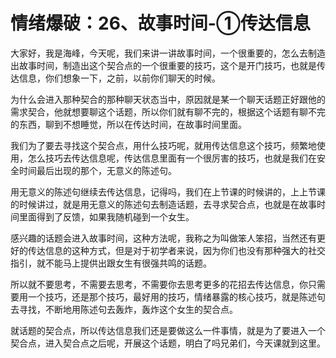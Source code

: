# 情绪爆破：26、故事时间-①传达信息

大家好，我是海峰，今天呢，我们来讲一讲故事时间，一个很重要的，怎么去制造出故事时间，制造出这个契合点的一个很重要的技巧，这个是开门技巧，也就是传达信息，你们想象一下，之前，以前你们聊天的时候。

为什么会进入那种契合的那种聊天状态当中，原因就是某一个聊天话题正好跟他的需求契合，他就想要聊这个话题，所以你们就有聊不完的，根据这个话题有聊不完的东西，聊到不想睡觉，所以在传达时间，在故事时间里面。

我们为了要去寻找这个契合点，用什么技巧呢，就用传达信息这个技巧，频繁地使用，怎么技巧去传达信息呢，传达信息里面有一个很厉害的技巧，也就是我们在安全时间最后出现的那个，无意义的陈述句。

用无意义的陈述句继续去传达信息，记得吗，我们在上节课的时候讲的，上上节课的时候讲过，就是用无意义的陈述句去制造话题，去寻求契合点，也就是在故事时间里面得到了反馈，如果我随机碰到一个女生。

感兴趣的话题会进入故事时间，这种方法呢，我称之为叫做笨人笨招，当然还有更好的传达信息的这种方式，但是对于初学者来说，因为你们也没有那种强大的社交指引，就不能马上提供出跟女生有很强共鸣的话题。

所以就不要思考，不需要去思考，不需要你去思考更多的花招去传达信息，你只需要用一个技巧，还是那个技巧，最好用的技巧，情绪暴露的核心技巧，就是陈述句去寻找，不断地用陈述句去轰炸，轰炸这个女生的契合点。

就话题的契合点，所以传达信息我们还是要做这么一件事情，就是为了要进入一个契合点，进入契合点之后呢，开展这个话题，明白了吗兄弟们，今天课就到这里。

